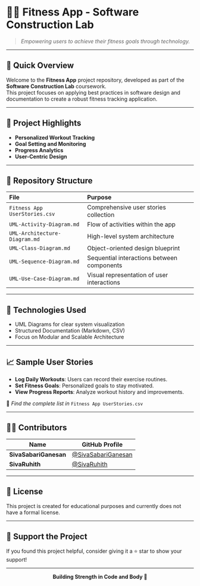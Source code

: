 # 🏋️‍♂️ Fitness App - Software Construction Lab

> *Empowering users to achieve their fitness goals through technology.*

---

## 🔷 Quick Overview

Welcome to the **Fitness App** project repository, developed as part of the **Software Construction Lab** coursework.  
This project focuses on applying best practices in software design and documentation to create a robust fitness tracking application.

---

## 🔹 Project Highlights

- **Personalized Workout Tracking**
- **Goal Setting and Monitoring**
- **Progress Analytics**
- **User-Centric Design**

---

## 📂 Repository Structure

| File | Purpose |
|:-----|:--------|
| `Fitness App UserStories.csv` | Comprehensive user stories collection |
| `UML-Activity-Diagram.md` | Flow of activities within the app |
| `UML-Architecture-Diagram.md` | High-level system architecture |
| `UML-Class-Diagram.md` | Object-oriented design blueprint |
| `UML-Sequence-Diagram.md` | Sequential interactions between components |
| `UML-Use-Case-Diagram.md` | Visual representation of user interactions |

---

## 🔵 Technologies Used

- UML Diagrams for clear system visualization
- Structured Documentation (Markdown, CSV)
- Focus on Modular and Scalable Architecture

---

## 📈 Sample User Stories

- **Log Daily Workouts**: Users can record their exercise routines.
- **Set Fitness Goals**: Personalized goals to stay motivated.
- **View Progress Reports**: Analyze workout history and improvements.

📂 *Find the complete list in* `Fitness App UserStories.csv`

---

## 👨‍💻 Contributors

| Name          | GitHub Profile |
|---------------|----------------|
| **SivaSabariGanesan** | [@SivaSabariGanesan](https://github.com/SivaSabariGanesan) |
| **SivaRuhith**        | [@SivaRuhith](https://github.com/SivaRuhith) |

---

## 📜 License

This project is created for educational purposes and currently does not have a formal license.

---

## 🌟 Support the Project

If you found this project helpful, consider giving it a ⭐ star to show your support!

---

<p align="center">
<b>Building Strength in Code and Body 💪</b>
</p>
